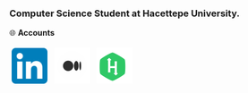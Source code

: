 ### Computer Science Student at Hacettepe University. 

🌐 **Accounts**

  
[<img title="Linkedin" alt="Linkedin" src="https://raw.githubusercontent.com/bugrasimsek/bugrasimsek/420f91f15f83b3869d4cb6d45c5fd3f5b77511cb/img/linkedin.svg" width="64" height="64" style="vertical-align:down; margin:4px"/>][linkedin]
[<img title="Medium" alt="Medium" src="https://raw.githubusercontent.com/bugrasimsek/bugrasimsek/ab6c203ea3286c0f18bda85eb47e9de091645609/img/medium.svg" width="64" height="64" style="vertical-align:down; margin:4px"/>][medium]	
[<img title="Hackerrank" alt="Hackerrank" src="https://raw.githubusercontent.com/bugrasimsek/bugrasimsek/bb07ca3706c19687df2989cc4acb713478fa8dd2/img/hackerrank.svg" width="64" height="64" style="vertical-align:down; margin:4px"/>][hackerrank]	

[medium]: https://medium.com/@bugrasimsek
[linkedin]:https://www.linkedin.com/in/bugra-simsek/
[hackerrank]:https://www.hackerrank.com/20_bugrasimsek

